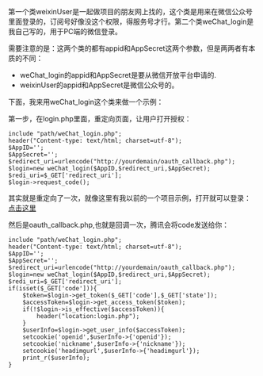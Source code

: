 第一个类weixinUser是一起做项目的朋友网上找的，这个类是用来在微信公众号里面登录的，订阅号好像没这个权限，得服务号才行。第二个类weChat_login是我自己写的，用于PC端的微信登录。
    

需要注意的是：这两个类的都有appid和AppSecret这两个参数，但是两两者有本质的不同：

 - weChat_login的appid和AppSecret是要从微信开放平台申请的.
 - weixinUser的appid和AppSecret是微信公众号的。

下面，我来用weChat_login这个类来做一个示例：

第一步，在login.php里面，重定向页面，让用户打开授权：

    
    include "path/weChat_login.php";
    header("Content-type: text/html; charset=utf-8");
    $AppID='';
    $AppSecret='';
    $redirect_uri=urlencode("http://yourdemain/oauth_callback.php");
    $login=new weChat_login($AppID,$redirect_uri,$AppSecret);
    $redi_uri=$_GET['redirect_uri'];
    $login->request_code();
    
其实就是重定向了一次，就像这里有我以前的一个项目示例，打开就可以登录：
[点击这里][1]


然后是oauth_callback.php,也就是回调一次，腾讯会将code发送给你：



    
    include "path/weChat_login.php";
    header("Content-type: text/html; charset=utf-8");
    $AppID='';
    $AppSecret='';
    $redirect_uri=urlencode("http://yourdemain/oauth_callback.php");
    $login=new weChat_login($AppID,$redirect_uri,$AppSecret);
    $redi_uri=$_GET['redirect_uri'];
    if(isset($_GET['code'])){
        $token=$login->get_token($_GET['code'],$_GET['state']);
        $accessToken=$login->get_access_token($token);
        if(!$login->is_effective($accessToken)){
            header("location:login.php");
        }
        $userInfo=$login->get_user_info($accessToken);
        setcookie('openid',$userInfo->{'openid'});
        setcookie('nickname',$userInfo->{'nickname'});
        setcookie('headimgurl',$userInfo->{'headimgurl'});
        print_r($userInfo);
    }
    
    


  [1]: http://open.weixin.qq.com/connect/qrconnect?appid=wx9e1dd96b27fd9fb7&redirect_uri=http://ssslol.com/oauth_callback.php&response_type=code&scope=snsapi_login&state=3d6be0a4035d839573b04816624a415e#wechat_redirect%22

